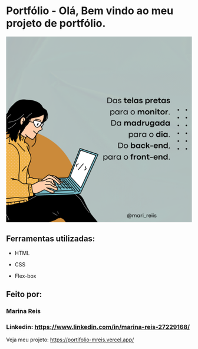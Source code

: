 # Portfólio - Olá, Bem vindo ao meu projeto de portfólio.

![image](https://github.com/marireis/portifolio-mreis/blob/main/assets/image.png?raw=true)

## Ferramentas utilizadas:

* HTML

* CSS

* Flex-box

## Feito por:

### Marina Reis

### Linkedin: https://www.linkedin.com/in/marina-reis-27229168/

Veja meu projeto: https://portifolio-mreis.vercel.app/
